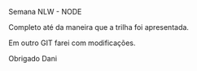 Semana NLW - NODE

Completo até da maneira que a trilha foi apresentada.

Em outro GIT farei com modificações.



Obrigado Dani